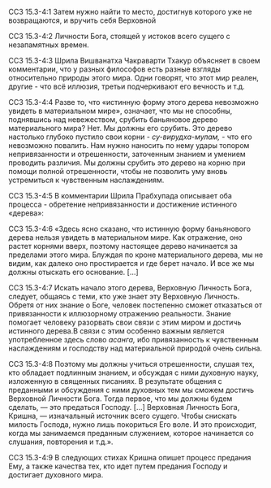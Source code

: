 ССЗ 15.3-4:1	Затем нужно найти то место, достигнув которого уже не возвращаются, и вручить себя Верховной

ССЗ 15.3-4:2	Личности Бога, стоящей у истоков всего сущего с незапамятных времен.

ССЗ 15.3-4:3	Шрила Вишванатха Чакраварти Тхакур объясняет в своем комментарии, что у разных философов есть разные взгляды относительно природы этого мира. Одни говорят, что этот мир реален, другие - что всё иллюзия, третьи подчеркивают его вечность и т.д.

ССЗ 15.3-4:4	Разве то, что «истинную форму этого дерева невозможно увидеть в материальном мире», означает, что мы не способны, поднявшись над невежеством, срубить баньяновое дерево материального мира? Нет. Мы должны его срубить. Это дерево настолько глубоко пустило свои корни - _су-вирудха-мулам,_ - что его невозможно повалить. Нам нужно наносить по нему удары топором непривязанности и отрешенности, заточенным знанием и умением проводить различия. Мы должны срубить это дерево на корню при помощи полной отрешенности, чтобы не позволить уму вновь устремиться к чувственным наслаждениям.

ССЗ 15.3-4:5	В комментарии Шрила Прабхупада описывает оба процесса - обретение непривязанности и достижение истинного «дерева»:

ССЗ 15.3-4:6	«Здесь ясно сказано, что истинную форму баньянового дерева нельзя увидеть в материальном мире. Как отражение, оно растет корнями вверх, поэтому настоящее дерево начинается за пределами этого мира. Блуждая по кроне материального дерева, мы не видим, как далеко оно простирается и где берет начало. И все же мы должны отыскать его основание. [...]

ССЗ 15.3-4:7	Искать начало этого дерева, Верховную Личность Бога, следует, общаясь с теми, кто уже знает эту Верховную Личность. Обретя от них знание о Боге, человек постепенно сможет отказаться от привязанности к иллюзорному отражению реальности. Знание помогает человеку разорвать свои связи с этим миром и достичь истинного дерева.В связи с этим особенно важным является употребленное здесь слово _асанга,_ ибо привязанность к чувственным наслаждениям и господству над материальной природой очень сильна.

ССЗ 15.3-4:8	Поэтому мы должны учиться отрешенности, слушая тех, кто обладает подлинным знанием, и обсуждая с ними духовную науку, изложенную в священных писаниях. В результате общения с преданными и обсуждения с ними духовных тем мы сможем достичь Верховной Личности Бога. Тогда первое, что мы должны будем сделать, — это предаться Господу. [...] Верховная Личность Бога, Кришна, — изначальный источник всего сущего. Чтобы снискать милость Господа, нужно лишь покориться Его воле. И это происходит, когда мы занимаемся преданным служением, которое начинается со слушания, повторения и т.д.».

ССЗ 15.3-4:9	В следующих стихах Кришна опишет процесс предания Ему, а также качества тех, кто идет путем предания Господу и достигает духовного мира.